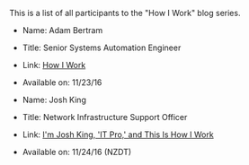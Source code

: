 This is a list of all participants to the "How I Work" blog series.

- Name: Adam Bertram
- Title: Senior Systems Automation Engineer
- Link: [How I Work](http://www.adamtheautomator.com/__trashed/)
- Available on: 11/23/16


- Name: Josh King
- Title: Network Infrastructure Support Officer
- Link: [I'm Josh King, 'IT Pro,' and This Is How I Work](http://king.geek.nz/2016/11/24/how-i-work/)
- Available on: 11/24/16 (NZDT)
